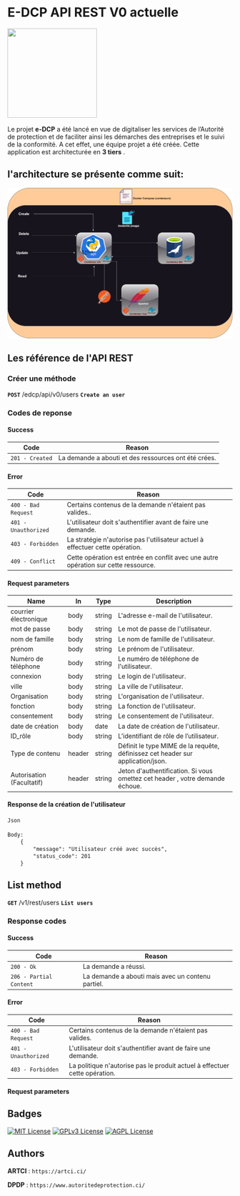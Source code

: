 # **E-DCP API REST V0 actuelle**

*<img src="backend/images/edcp_Logo.png" width="200" height="200">*


Le projet **e-DCP** a été lancé en vue de digitaliser les services de l’Autorité de protection et de faciliter ainsi les démarches des entreprises et le suivi de la conformité. A cet effet, une équipe projet a été créée.
Cette application est architecturée en **3 tiers** .


## l'architecture se présente comme suit:

<p align="center">
  <img src="backend/images/architecturetdocker.png">
</p>

## Les référence de l'API REST

### **Créer une méthode**

**`POST`**		/edcp/api/v0/users		**`Create an user`**

### **Codes de reponse**

#### **Success**
Code | Reason
---- | ------
`201 - Created` | La demande a abouti et des ressources ont été crées.

#### **Error**
Code | Reason
---- | ------
`400 - Bad Request` | Certains contenus de la demande n'étaient pas valides..
`401 - Unauthorized`| L'utilisateur doit s'authentifier avant de faire une demande.
`403 - Forbidden` |	La stratégie n'autorise pas l'utilisateur actuel à effectuer cette opération.
`409 - Conflict` | Cette opération est entrée en conflit avec une autre opération sur cette ressource.

#### **Request parameters**

Name |  In  | Type | Description
---- | ---- | ---- | -----------
courrier électronique | body | string | L'adresse e-mail de l'utilisateur.
mot de passe | body | string | Le mot de passe de l'utilisateur.
nom de famille | body | string | Le nom de famille de l'utilisateur.
prénom | body | string | Le prénom de l'utilisateur.
Numéro de téléphone | body | string | Le numéro de téléphone de l'utilisateur.
connexion | body | string | Le login de l'utilisateur.
ville | body | string | La ville de l'utilisateur.
Organisation | body | string | L'organisation de l'utilisateur.
fonction | body | string | La fonction de l'utilisateur.
consentement | body | string | Le consentement de l'utilisateur.
date de création | body | date | La date de création de l'utilisateur.
ID_rôle | body | string | L’identifiant de rôle de l’utilisateur.
Type de contenu | header  | string | Définit le type MIME de la requête, définissez cet header  sur application/json.
Autorisation (Facultatif) | header  | string | Jeton d'authentification. Si vous omettez cet header , votre demande échoue.

#### **Response de la création de l'utilisateur**

```
Json

Body:
    {
        "message": "Utilisateur créé avec succès",
        "status_code": 201
    }
```

## **List method**

**`GET`**		/v1/rest/users			**`List users`**

### **Response codes**

#### **Success**
Code | Reason
---- | ------
`200 - Ok` | La demande a réussi.
`206 - Partial Content` | La demande a abouti mais avec un contenu partiel.

#### **Error**
Code | Reason
---- | ------
`400 - Bad Request` | Certains contenus de la demande n'étaient pas valides.
`401 - Unauthorized`| L'utilisateur doit s'authentifier avant de faire une demande.
`403 - Forbidden` |	La politique n'autorise pas le produit actuel à effectuer cette opération.

#### **Request parameters**


## Badges

[![MIT License](https://img.shields.io/badge/License-MIT-green.svg)](https://choosealicense.com/licenses/mit/)
[![GPLv3 License](https://img.shields.io/badge/License-GPL%20v3-yellow.svg)](https://opensource.org/licenses/)
[![AGPL License](https://img.shields.io/badge/license-AGPL-blue.svg)](http://www.gnu.org/licenses/agpl-3.0)


## Authors

  **ARTCI** : `https://artci.ci/`

  **DPDP** : `https://www.autoritedeprotection.ci/`
